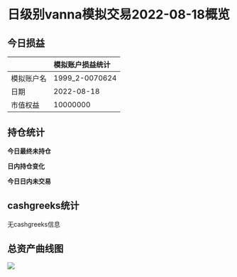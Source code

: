 # 日级别vanna模拟交易2022-08-18概览
## 今日损益
|            | 模拟账户损益统计   |
|:-----------|:-------------------|
| 模拟账户名 | 1999_2-0070624     |
| 日期       | 2022-08-18         |
| 市值权益   | 10000000           |

## 持仓统计
**今日最终未持仓**

**日内持仓变化**

**今日日内未交易**

## cashgreeks统计

无cashgreeks信息
## 总资产曲线图

![](netvalue20220818.png)